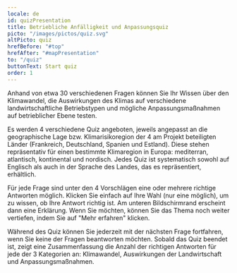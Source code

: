 ```yaml
---
locale: de
id: quizPresentation
title: Betriebliche Anfälligkeit und Anpassungsquiz 
picto: "/images/pictos/quiz.svg"
altPicto: quiz
hrefBefore: "#top"
hrefAfter: "#mapPresentation"
to: "/quiz"
buttonText: Start quiz
order: 1
---
```


Anhand von etwa 30 verschiedenen Fragen können Sie Ihr Wissen über den Klimawandel, die Auswirkungen des Klimas auf verschiedene landwirtschaftliche Betriebstypen und mögliche Anpassungsmaßnahmen auf betrieblicher Ebene testen.

Es werden 4 verschiedene Quiz angeboten, jeweils angepasst an die geographische Lage bzw. Klimarisikoregion der 4 am Projekt beteiligten Länder (Frankreich, Deutschland, Spanien und Estland). Diese stehen repräsentativ für einen bestimmte Klimaregion in Europa: mediterran, atlantisch, kontinental und nordisch. Jedes Quiz ist systematisch sowohl auf Englisch als auch in der Sprache des Landes, das es repräsentiert, erhältlich.

Für jede Frage sind unter den 4 Vorschlägen eine oder mehrere richtige Antworten möglich. Klicken Sie einfach auf Ihre Wahl (nur eine möglich), um zu wissen, ob Ihre Antwort richtig ist. Am unteren Bildschirmrand erscheint dann eine Erklärung. Wenn Sie möchten, können Sie das Thema noch weiter vertiefen, indem Sie auf "Mehr erfahren" klicken.

Während des Quiz können Sie jederzeit mit der nächsten Frage fortfahren, wenn Sie keine der Fragen beantworten möchten. Sobald das Quiz beendet ist, zeigt eine Zusammenfassung die Anzahl der richtigen Antworten für jede der 3 Kategorien an: Klimawandel, Auswirkungen der Landwirtschaft und Anpassungsmaßnahmen.